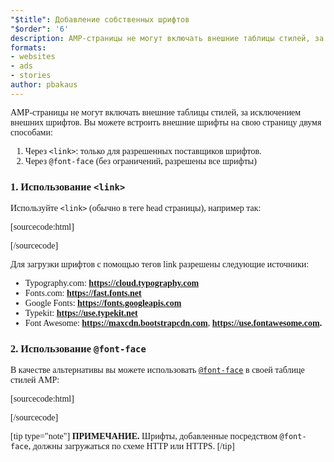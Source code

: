 ```yaml
---
"$title": Добавление собственных шрифтов
"$order": '6'
description: AMP-страницы не могут включать внешние таблицы стилей, за исключением внешних шрифтов. Вы можете встроить внешние шрифты на свою страницу двумя способами...
formats:
- websites
- ads
- stories
author: pbakaus
---
```


AMP-страницы не могут включать внешние таблицы стилей, за исключением внешних шрифтов. Вы можете встроить внешние шрифты на свою страницу двумя способами:

1. Через `<link>`: только для разрешенных поставщиков шрифтов.
2. Через `@font-face` (без ограничений, разрешены все шрифты)

### 1. Использование `<link>`

Используйте `<link>` (обычно в теге head страницы), например так:

[sourcecode:html]
<link rel="stylesheet" href="https://fonts.googleapis.com/css?family=Tangerine">
[/sourcecode]

Для загрузки шрифтов с помощью тегов link разрешены следующие источники:

- Typography.com: **https://cloud.typography.com**
- Fonts.com: **https://fast.fonts.net**
- Google Fonts: **https://fonts.googleapis.com**
- Typekit: **https://use.typekit.net**
- Font Awesome: **https://maxcdn.bootstrapcdn.com**, **https://use.fontawesome.com.**

### 2. Использование `@font-face`

В качестве альтернативы вы можете использовать [`@font-face`](https://developer.mozilla.org/en-US/docs/Web/CSS/@font-face) в своей таблице стилей AMP:

[sourcecode:html]
<style amp-custom>
  @font-face {
    font-family: "Bitstream Vera Serif Bold";
    src: url("https://somedomain.org/VeraSeBd.ttf");
  }

  body {
    font-family: "Bitstream Vera Serif Bold", serif;
  }
</style>
[/sourcecode]

[tip type="note"] **ПРИМЕЧАНИЕ.** Шрифты, добавленные посредством `@font-face`, должны загружаться по схеме HTTP или HTTPS. [/tip]
